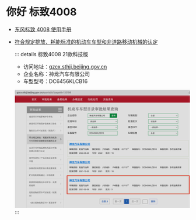 # 你好 标致4008

- [东风标致 4008 使用手册](https://www.peugeot.com.cn/uploadfile/att/4008handbook.pdf)
- [符合规定排放、耗能标准的机动车车型和非道路移动机械的认定](http://gzcx.sthjj.beijing.gov.cn/eportal/ui?pageId=132198)

    ::: details 标致4008 21款科技版
    - 访问地址：[gzcx.sthjj.beijing.gov.cn](http://gzcx.sthjj.beijing.gov.cn/eportal/ui?pageId=132198)
    - 企业名称：神龙汽车有限公司
    - 车型型号：DC6456KLCB16

    ![](public/images/emission-standards.png)
    :::
